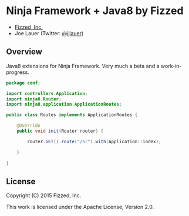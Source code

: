 Ninja Framework + Java8 by Fizzed
============================================

 - [Fizzed, Inc.](http://fizzed.com)
 - Joe Lauer (Twitter: [@jjlauer](http://twitter.com/jjlauer))

## Overview

Java8 extensions for Ninja Framework.  Very much a beta and a work-in-progress.

```java
package conf;

import controllers.Application;
import ninja8.Router;
import ninja8.application.ApplicationRoutes;

public class Routes implements ApplicationRoutes {

    @Override
    public void init(Router router) {

        router.GET().route("/or").with(Application::index);

    }
    
}
```

## License

Copyright (C) 2015 Fizzed, Inc.

This work is licensed under the Apache License, Version 2.0.

